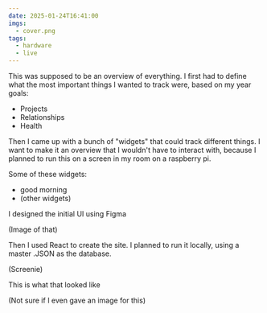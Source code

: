 ```yaml
---
date: 2025-01-24T16:41:00
imgs:
  - cover.png
tags:
  - hardware
  - live
---
```

This was supposed to be an overview of everything. I first had to define what the most important things I wanted to track were, based on my year goals:

- Projects
- Relationships
- Health

Then I came up with a bunch of "widgets" that could track different things. I want to make it an overview that I wouldn't have to interact with, because I planned to run this on a screen in my room on a raspberry pi.

Some of these widgets:
- good morning
- (other widgets)

I designed the initial UI using Figma

(Image of that)

Then I used React to create the site. I planned to run it locally, using a master .JSON as the database.

(Screenie)


This is what that looked like

(Not sure if I even gave an image for this)